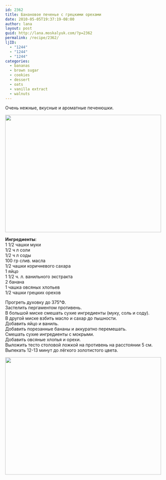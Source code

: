 ```yaml
---
id: 2362
title: Банановое печенье с грецкими орехами
date: 2010-05-05T19:37:19-08:00
author: lana
layout: post
guid: http://lana.moskalyuk.com/?p=2362
permalink: /recipe/2362/
ljID:
  - "1244"
  - "1244"
  - "1244"
categories:
  - bananas
  - brown sugar
  - cookies
  - dessert
  - oats
  - vanilla extract
  - walnuts
---
```

Очень нежные, вкусные и ароматные печенюшки.

<img loading="lazy" class="alignnone" title="Banana-oatmeal cookies" src="http://farm5.static.flickr.com/4033/4583161660_5e3188a850.jpg" alt="" width="500" height="375" /> 

**Ингредиенты**:  
1 1/2 чашки муки  
1/2 ч л соли  
1/2 ч л соды  
100 гр слив. масла  
1/2 чашки коричневого сахара  
1 яйцо  
1 1/2 ч. л. ванильного экстракта  
2 банана  
1 чашка овсяных хлопьев  
1/2 чашки грецких орехов

Прогреть духовку до 375°Ф.  
Застелить пергаментом противень.  
В большой миске смешать сухие ингредиенты (муку, соль и соду).  
В другой миске взбить масло и сахар до пышности.  
Добавить яйцо и ваниль.  
Добавить порезанные бананы и аккуратно перемешать.  
Смешать сухие ингредиенты с мокрыми.  
Добавить овсяные хлопья и орехи.  
Выложить тесто столовой ложкой на противень на расстоянии 5 см.  
Выпекать 12-13 минут до лёгкого золотистого цвета.

<img loading="lazy" class="alignnone" title="banana-oatmeal cookies" src="http://farm4.static.flickr.com/3326/4582534615_4dffd52593.jpg" alt="" width="500" height="375" />